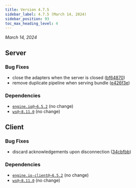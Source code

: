 ```yaml
---
title: Version 4.7.5
sidebar_label: 4.7.5 (March 14, 2024)
sidebar_position: 93
toc_max_heading_level: 4
---
```


*March 14, 2024*

## Server

### Bug Fixes

* close the adapters when the server is closed ([bf64870](https://github.com/socketio/socket.io/commit/bf64870957e626a73e0544716a1a41a4ba5093bb))
* remove duplicate pipeline when serving bundle ([e426f3e](https://github.com/socketio/socket.io/commit/e426f3e8e1bfea5720c32d30a3663303200ee6ad))


### Dependencies

- [`engine.io@~6.5.2`](https://github.com/socketio/engine.io/releases/tag/6.5.2) (no change)
- [`ws@~8.11.0`](https://github.com/websockets/ws/releases/tag/8.11.0) (no change)



## Client

### Bug Fixes

* discard acknowledgements upon disconnection ([34cbfbb](https://github.com/socketio/socket.io-client/commit/34cbfbb532ae333f4dd034138e8f87cb80a8e382))


### Dependencies

- [`engine.io-client@~6.5.2`](https://github.com/socketio/engine.io-client/releases/tag/6.5.2) (no change)
- [`ws@~8.11.0`](https://github.com/websockets/ws/releases/tag/8.11.0) (no change)
